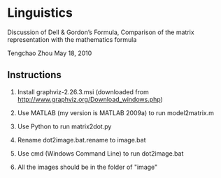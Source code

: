 Linguistics
===========
Discussion of Dell & Gordon’s Formula, Comparison of the matrix representation with the mathematics formula

Tengchao Zhou May 18, 2010

Instructions
--------------
1. Install graphviz-2.26.3.msi (downloaded from http://www.graphviz.org/Download_windows.php)

2. Use MATLAB (my version is MATLAB 2009a) to run model2matrix.m

3. Use Python to run matrix2dot.py

4. Rename dot2image.bat.rename to image.bat

5. Use cmd (Windows Command Line) to run dot2image.bat

6. All the images should be in the folder of "image"
